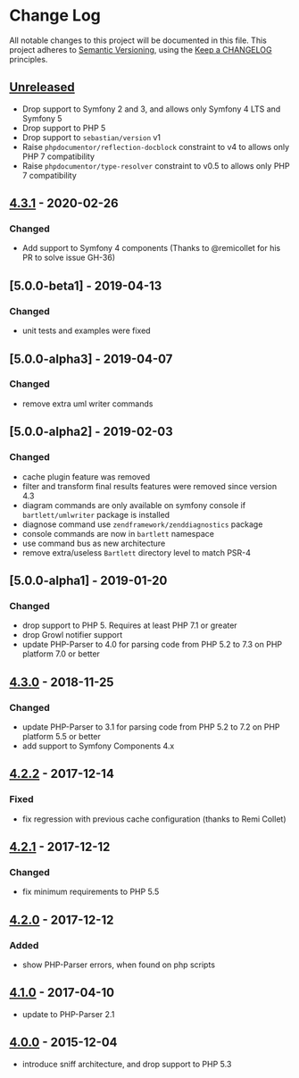 # Change Log

All notable changes to this project will be documented in this file.
This project adheres to [Semantic Versioning](http://semver.org/),
using the [Keep a CHANGELOG](http://keepachangelog.com) principles.

## [Unreleased]

- Drop support to Symfony 2 and 3, and allows only Symfony 4 LTS and Symfony 5
- Drop support to PHP 5
- Drop support to `sebastian/version` v1
- Raise `phpdocumentor/reflection-docblock` constraint to v4 to allows only PHP 7 compatibility
- Raise `phpdocumentor/type-resolver` constraint to v0.5 to allows only PHP 7 compatibility

## [4.3.1] - 2020-02-26

### Changed

- Add support to Symfony 4 components (Thanks to @remicollet for his PR to solve issue GH-36)

## [5.0.0-beta1] - 2019-04-13

### Changed

- unit tests and examples were fixed

## [5.0.0-alpha3] - 2019-04-07

### Changed

- remove extra uml writer commands

## [5.0.0-alpha2] - 2019-02-03

### Changed

- cache plugin feature was removed
- filter and transform final results features were removed since version 4.3
- diagram commands are only available on symfony console if `bartlett/umlwriter` package is installed
- diagnose command use `zendframework/zenddiagnostics` package
- console commands are now in `bartlett` namespace
- use command bus as new architecture
- remove extra/useless `Bartlett` directory level to match PSR-4

## [5.0.0-alpha1] - 2019-01-20

### Changed

- drop support to PHP 5. Requires at least PHP 7.1 or greater
- drop Growl notifier support
- update PHP-Parser to 4.0 for parsing code from PHP 5.2 to 7.3 on PHP
 platform 7.0 or better

## [4.3.0] - 2018-11-25

### Changed

- update PHP-Parser to 3.1 for parsing code from PHP 5.2 to 7.2 on PHP
 platform 5.5 or better
- add support to Symfony Components 4.x

## [4.2.2] - 2017-12-14

### Fixed

- fix regression with previous cache configuration (thanks to Remi Collet)

## [4.2.1] - 2017-12-12

### Changed

- fix minimum requirements to PHP 5.5

## [4.2.0] - 2017-12-12

### Added

- show PHP-Parser errors, when found on php scripts

## [4.1.0] - 2017-04-10

- update to PHP-Parser 2.1

## [4.0.0] - 2015-12-04

- introduce sniff architecture, and drop support to PHP 5.3

[unreleased]: https://github.com/llaville/php-reflect/compare/4.3.1...HEAD
[4.3.1]: https://github.com/llaville/php-reflect/compare/4.3.0...4.3.1
[4.3.0]: https://github.com/llaville/php-reflect/compare/4.2.2...4.3.0
[4.2.2]: https://github.com/llaville/php-reflect/compare/4.2.1...4.2.2
[4.2.1]: https://github.com/llaville/php-reflect/compare/4.2.0...4.2.1
[4.2.0]: https://github.com/llaville/php-reflect/compare/4.2.1...4.2.0
[4.1.0]: https://github.com/llaville/php-reflect/compare/4.0.0...4.1.0
[4.0.0]: https://github.com/llaville/php-reflect/compare/3.1.2...4.0.0
